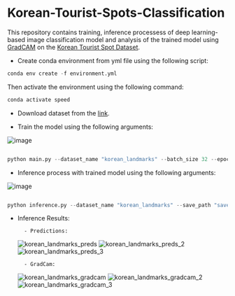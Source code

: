 # Korean-Tourist-Spots-Classification
This repository contains training, inference processess of deep learning-based image classification model and analysis of the trained model using [GradCAM](https://github.com/jacobgil/pytorch-grad-cam) on the [Korean Tourist Spot Dataset](https://github.com/DGU-AI-LAB/Korean-Tourist-Spot-Dataset).

* Create conda environment from yml file using the following script:
```python
conda env create -f environment.yml
```
Then activate the environment using the following command:
```python
conda activate speed
```

* Download dataset from the [link](https://github.com/DGU-AI-LAB/Korean-Tourist-Spot-Dataset).

* Train the model using the following arguments:

![image](https://github.com/bekhzod-olimov/Korean-Tourist-Spots-Classification/assets/50166164/022d11fa-d189-4cdf-ad7d-2eab6e87e118)

```python

python main.py --dataset_name "korean_landmarks" --batch_size 32 --epochs 30

```
* Inference process with trained model using the following arguments:

![image](https://github.com/bekhzod-olimov/Korean-Tourist-Spots-Classification/assets/50166164/89ddb8b8-58e8-48d1-a908-91bf11c48554)

```python

python inference.py --dataset_name "korean_landmarks" --save_path "saved_models" --dls_dir "saved_dls"

```

* Inference Results:
  
        - Predictions:
  ![korean_landmarks_preds](https://github.com/bekhzod-olimov/Korean-Tourist-Spots-Classification/assets/50166164/7cd585e2-6f65-4afe-ba01-87a41e9a51d4)
  ![korean_landmarks_preds_2](https://github.com/bekhzod-olimov/Korean-Tourist-Spots-Classification/assets/50166164/a5aefc7a-6a4c-49aa-b779-37a9ca525a82)
  ![korean_landmarks_preds_3](https://github.com/bekhzod-olimov/Korean-Tourist-Spots-Classification/assets/50166164/1f533082-be87-486a-91a2-0cb05c963488)

        - GradCam:
  ![korean_landmarks_gradcam](https://github.com/bekhzod-olimov/Korean-Tourist-Spots-Classification/assets/50166164/84ef0632-eefb-409a-af33-2f50853339e4)
  ![korean_landmarks_gradcam_2](https://github.com/bekhzod-olimov/Korean-Tourist-Spots-Classification/assets/50166164/61eec758-38fb-458e-b9b6-06fb2078f75f)
  ![korean_landmarks_gradcam_3](https://github.com/bekhzod-olimov/Korean-Tourist-Spots-Classification/assets/50166164/3a8ce17d-048f-45fb-a170-ab295d6a7d47)



